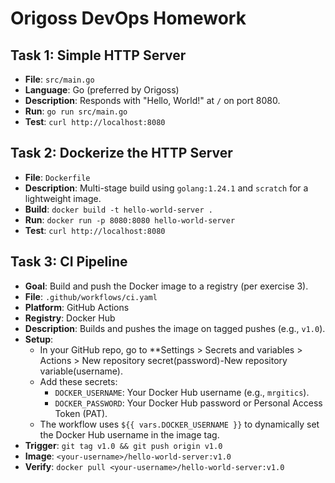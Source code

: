 # Origoss DevOps Homework

## Task 1: Simple HTTP Server
- **File**: `src/main.go`
- **Language**: Go (preferred by Origoss)
- **Description**: Responds with "Hello, World!" at `/` on port 8080.
- **Run**: `go run src/main.go`
- **Test**: `curl http://localhost:8080`

## Task 2: Dockerize the HTTP Server
- **File**: `Dockerfile`
- **Description**: Multi-stage build using `golang:1.24.1` and `scratch` for a lightweight image.
- **Build**: `docker build -t hello-world-server .`
- **Run**: `docker run -p 8080:8080 hello-world-server`
- **Test**: `curl http://localhost:8080`

## Task 3: CI Pipeline
- **Goal**: Build and push the Docker image to a registry (per exercise 3).
- **File**: `.github/workflows/ci.yaml`
- **Platform**: GitHub Actions
- **Registry**: Docker Hub
- **Description**: Builds and pushes the image on tagged pushes (e.g., `v1.0`).
- **Setup**:
  - In your GitHub repo, go to **Settings > Secrets and variables > Actions > New repository secret(password)-New repository variable(username).
  - Add these secrets:
    - `DOCKER_USERNAME`: Your Docker Hub username (e.g., `mrgitics`).
    - `DOCKER_PASSWORD`: Your Docker Hub password or Personal Access Token (PAT).
  - The workflow uses `${{ vars.DOCKER_USERNAME }}` to dynamically set the Docker Hub username in the image tag.
- **Trigger**: `git tag v1.0 && git push origin v1.0`
- **Image**: `<your-username>/hello-world-server:v1.0`
- **Verify**: `docker pull <your-username>/hello-world-server:v1.0`
